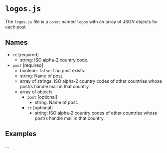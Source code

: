# `logos.js`
The `logos.js` file is a `const` named `logos` with an array of JSON objects for each post.
## Names
- `cc` \[required\]
  - string: ISO alpha-2 country code.
- `post` \[required\]
  - boolean: `false` if no post exists.
  - string: Name of post.
  - array of strings: ISO alpha-2 country codes of other countries whose post/s handle mail in that country.
  - array of objects
    - `post` \[optional\]
      - string: Name of post.
    - `cc` \[optional\]
      - string: ISO alpha-2 country codes of other countries whose post/s handle mail in that country.

## Examples
...
